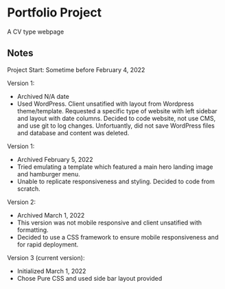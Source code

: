 # Portfolio Project

A CV type webpage 

## Notes ##

Project Start: Sometime before February 4, 2022

Version 1:
* Archived N/A date<br>
* Used WordPress.  Client unsatified with layout from Wordpress theme/template.  Requested a specific type of website with left sidebar and layout with date columns.  Decided to code website, not use CMS, and use git to log changes.  Unfortuantly, did not save WordPress files and database and content was deleted.

Version 1: 
* Archived February 5, 2022<br>
* Tried emulating a template which featured a main hero landing image and hamburger menu.<br>
* Unable to replicate responsiveness and styling.  Decided to code from scratch.
 
Version 2:
* Archived March 1, 2022<br>
* This version was not mobile responsive and client unsatified with formatting.<br>
* Decided to use a CSS framework to ensure mobile responsiveness and for rapid deployment.<br>


Version 3 (current version):
* Initialized March 1, 2022<br>
* Chose Pure CSS and used side bar layout provided<br>
